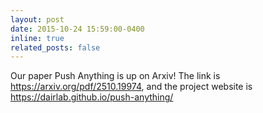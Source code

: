 ```yaml
---
layout: post
date: 2015-10-24 15:59:00-0400
inline: true
related_posts: false
---
```


Our paper Push Anything is up on Arxiv! The link is <https://arxiv.org/pdf/2510.19974>, and the project website is <https://dairlab.github.io/push-anything/>

